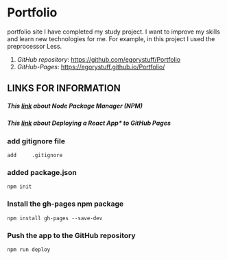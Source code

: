 # Portfolio

portfolio site
I have completed my study project. I want to improve my skills and learn new technologies for me. For example, in this project I used the preprocessor Less.

1. _GitHub repository_: https://github.com/egorystuff/Portfolio
2. _GitHub-Pages_: https://egorystuff.github.io/Portfolio/

## LINKS FOR INFORMATION

##### This [link](https://www.youtube.com/watch?v=sL6VvWOAuLE&t=355s 'about Node Package Manager') about Node Package Manager (NPM)

##### This [link](https://github.com/gitname/react-gh-pages 'about Deploying a React App* to GitHub Pages') about Deploying a React App\* to GitHub Pages

### add gitignore file

```
add     .gitignore
```

### added package.json

```
npm init
```

### Install the gh-pages npm package

```
npm install gh-pages --save-dev
```

### Push the app to the GitHub repository

```
npm run deploy
```

